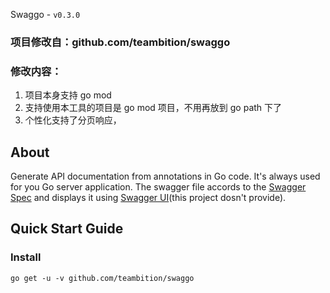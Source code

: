 Swaggo - `v0.3.0`


### 项目修改自：github.com/teambition/swaggo
### 修改内容：
1. 项目本身支持 go mod
2. 支持使用本工具的项目是 go mod 项目，不用再放到 go path 下了
3. 个性化支持了分页响应，


## About

Generate API documentation from annotations in Go code. It's always used for you Go server application.
The swagger file accords to the [Swagger Spec](https://github.com/OAI/OpenAPI-Specification) and displays it using
[Swagger UI](https://github.com/swagger-api/swagger-ui)(this project dosn't provide).

## Quick Start Guide

### Install

```shell
go get -u -v github.com/teambition/swaggo
```

